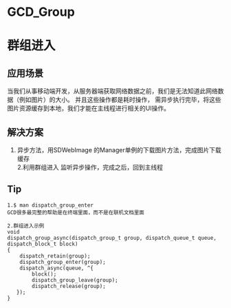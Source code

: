 # GCD_Group
群组进入
=================================== 

应用场景 
----------------------------------- 
当我们从事移动端开发，从服务器端获取网络数据之前，我们是无法知道此网络数据（例如图片）的大小。
并且这些操作都是耗时操作， 需异步执行完毕，将这些图片资源缓存到本地，我们才能在主线程进行相关的UI操作。

解决方案
----------------------------------- 
1. 异步方法，用SDWebImage 的Manager单例的下载图片方法，完成图片下载缓存 </br>
2.利用群组进入 监听异步操作，完成之后，回到主线程

Tip
----------------------------------- 
    1.$ man dispatch_group_enter
    GCD很多最完整的帮助是在终端里面，而不是在联机文档里面
    
    2.群组进入示例
    void
    dispatch_group_async(dispatch_group_t group, dispatch_queue_t queue, dispatch_block_t block)
    {
        dispatch_retain(group);
        dispatch_group_enter(group);
        dispatch_async(queue, ^{
            block();
            dispatch_group_leave(group);
            dispatch_release(group);
       });
    }
